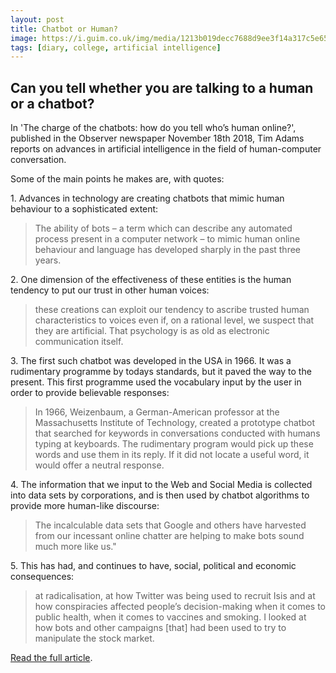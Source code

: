 ```yaml
---
layout: post
title: Chatbot or Human?
image: https://i.guim.co.uk/img/media/1213b019decc7688d9ee3f14a317c5e6548d15a6/242_130_2377_1426/master/2377.jpg?width=1300&quality=85&auto=format&fit=max&s=19c8fe1a290e867631cb731855ad3558
tags: [diary, college, artificial intelligence]
---
```

 
<h2>Can you tell whether you are talking to a human or a chatbot?</h2>

In 'The charge of the chatbots: how do you tell who’s human online?', published in the Observer newspaper November 18th 2018, Tim Adams reports on advances in artificial intelligence in the field of human-computer conversation.

Some of the main points he makes are, with quotes:

<p>1. Advances in technology are creating chatbots that mimic human behaviour to a sophisticated extent:</p>

> The ability of bots – a term which can describe any automated process present in a computer network – to mimic human online behaviour and language has developed sharply in the past three years.

<p>2. One dimension of the effectiveness of these entities is the human tendency to put our trust in other human voices:</p>

> these creations can exploit our tendency to ascribe trusted human characteristics to voices even if, on a rational level, we suspect that they are artificial. That psychology is as old as electronic communication itself.

<p>3. The first such chatbot was developed in the USA in 1966. It was a rudimentary programme by todays standards, but it paved the way to the present. This first programme used the vocabulary input by the user in order to provide believable responses:</p>

> In 1966, Weizenbaum, a German-American professor at the Massachusetts Institute of Technology, created a prototype chatbot that searched for keywords in conversations conducted with humans typing at keyboards. The rudimentary program would pick up these words and use them in its reply. If it did not locate a useful word, it would offer a neutral response.

<p>4. The information that we input to the Web and Social Media is collected into data sets by corporations, and is then used by chatbot algorithms to provide more human-like discourse:</p>

> The incalculable data sets that Google and others have harvested from our incessant online chatter are helping to make bots sound much more like us."

<p>5. This has had, and continues to have,  social, political and economic consequences:</p>

> at radicalisation, at how Twitter was being used to recruit Isis and at how conspiracies affected people’s decision-making when it comes to public health, when it comes to vaccines and smoking. I looked at how bots and other campaigns [that] had been used to try to manipulate the stock market.

<a href="https://www.theguardian.com/technology/2018/nov/18/how-can-you-tell-who-is-human-online-chatbots?CMP=share_btn_tw">Read the full article</a>. 
